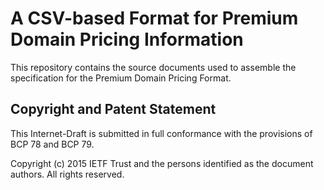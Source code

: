 # A CSV-based Format for Premium Domain Pricing Information

This repository contains the source documents used to assemble the specification for the Premium Domain Pricing Format.

## Copyright and Patent Statement

This Internet-Draft is submitted in full conformance with the provisions of BCP 78 and BCP 79.

Copyright (c) 2015 IETF Trust and the persons identified as the document authors. All rights reserved.